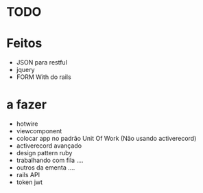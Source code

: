 # TODO

# Feitos
- JSON para restful
- jquery
- FORM With do rails

# a fazer
- hotwire
- viewcomponent
- colocar app no padrão Unit Of Work (Não usando activerecord)
- activerecord avançado
- design pattern ruby
- trabalhando com fila .... 
- outros da ementa ....
- rails API
- token jwt